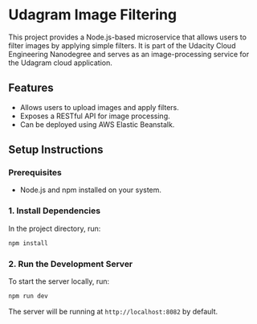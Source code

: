 
# Udagram Image Filtering 

This project provides a Node.js-based microservice that allows users to filter images by applying simple filters. It is part of the Udacity Cloud Engineering Nanodegree and serves as an image-processing service for the Udagram cloud application.

## Features

- Allows users to upload images and apply filters.
- Exposes a RESTful API for image processing.
- Can be deployed using AWS Elastic Beanstalk.

## Setup Instructions

### Prerequisites

- Node.js and npm installed on your system.

### 1. Install Dependencies

In the project directory, run:

```bash
npm install
```

### 2. Run the Development Server

To start the server locally, run:

```bash
npm run dev
```

The server will be running at `http://localhost:8082` by default.

